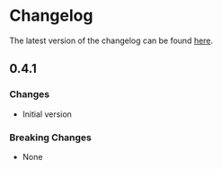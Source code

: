 # Changelog

The latest version of the changelog can be found [here](/Azure/bicep-registry-modules/blob/main/avm/res/managed-identity/user-assigned-identity/CHANGELOG.md).

## 0.4.1

### Changes

- Initial version

### Breaking Changes

- None
